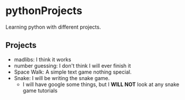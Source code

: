 # pythonProjects
Learning python with different projects.

## Projects
* madlibs: I think it works
* number guessing: I don't think I will ever finish it
* Space Walk: A simple text game nothing special.
* Snake: I will be writing the snake game.
    * I will have google some things, but I **WILL NOT** look at any snake game tutorials
